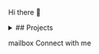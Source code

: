 Hi there 👋

<details>

<summary>## Projects</summary>
  
Software Engineering

- Web application using whatsapp boot
- API Rest for a barber shop (Laravel, PHP, PostgreSQL)
- Web application[https://monitoramento.semas.pa.gov.br/ldi/] for management of environmental licenses (Java, PostgreSQL) 

Data Scientist

- Deep Learning applications for deforestation monitoring (Python, Pytorch, PostgreSQL, Google Earth Engine)
- Deep Learning applications for rock outcrop map (Python, Tensorflow, Google Cloud Storage, Google Earth Engine)
- Mapbox 3D visualizer (JS, Google Earth Engine, Mapbox)

</details>


mailbox Connect with me
